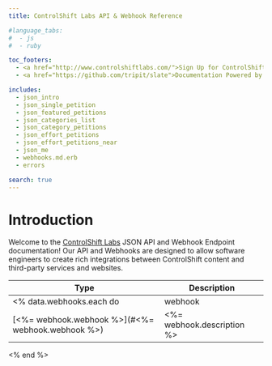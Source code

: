 ```yaml
---
title: ControlShift Labs API & Webhook Reference

#language_tabs:
#  - js
#  - ruby

toc_footers:
  - <a href="http://www.controlshiftlabs.com/">Sign Up for ControlShift Labs</a>
  - <a href="https://github.com/tripit/slate">Documentation Powered by Slate</a>

includes:
  - json_intro
  - json_single_petition
  - json_featured_petitions
  - json_categories_list
  - json_category_petitions
  - json_effort_petitions
  - json_effort_petitions_near
  - json_me
  - webhooks.md.erb
  - errors

search: true
---
```


# Introduction

Welcome to the [ControlShift Labs](http://www.controlshiftlabs.com/) JSON API and Webhook Endpoint documentation!  Our API and Webhooks are designed to allow software engineers to create rich integrations between ControlShift content and third-party services and websites.




Type | Description
---------- | -------
<% data.webhooks.each do |webhook| %>
[<%= webhook.webhook %>](#<%= webhook.webhook %>) | <%= webhook.description %>
<% end %>